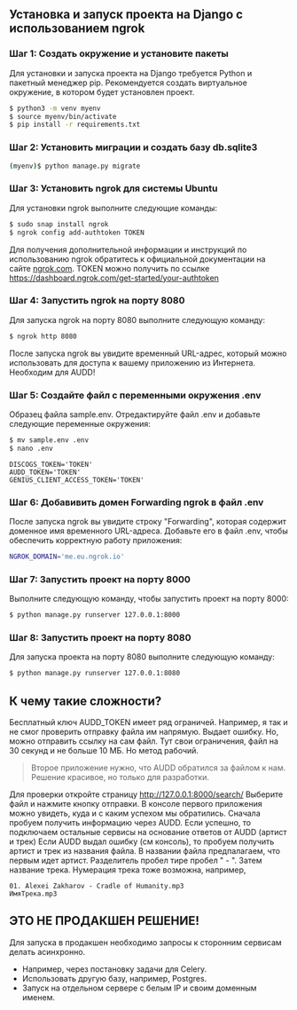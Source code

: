 ## Установка и запуск проекта на Django с использованием ngrok

### Шаг 1: Создать окружение и установите пакеты

Для установки и запуска проекта на Django требуется Python и пакетный менеджер pip. 
Рекомендуется создать виртуальное окружение, в котором будет установлен проект.
```sh
$ python3 -m venv myenv
$ source myenv/bin/activate
$ pip install -r requirements.txt
```

### Шаг 2: Установить миграции и создать базу db.sqlite3
```sh
(myenv)$ python manage.py migrate
```

### Шаг 3: Установить ngrok для системы Ubuntu

Для установки ngrok выполните следующие команды:

```sh
$ sudo snap install ngrok
$ ngrok config add-authtoken TOKEN
```
Для получения дополнительной информации и инструкций по использованию ngrok 
обратитесь к официальной документации на сайте [ngrok.com](https://dashboard.ngrok.com/get-started/setup).
TOKEN можно получить по ссылке https://dashboard.ngrok.com/get-started/your-authtoken

### Шаг 4: Запустить ngrok на порту 8080

Для запуска ngrok на порту 8080 выполните следующую команду:

```sh
$ ngrok http 8080
```

После запуска ngrok вы увидите временный URL-адрес, который можно использовать 
для доступа к вашему приложению из Интернета. Необходим для AUDD! 

### Шаг 5: Создайте файл с переменными окружения .env
Образец файла sample.env. 
Отредактируйте файл .env и добавьте следующие переменные окружения:
```sh
$ mv sample.env .env
$ nano .env
```
```
DISCOGS_TOKEN='TOKEN'
AUDD_TOKEN='TOKEN'
GENIUS_CLIENT_ACCESS_TOKEN='TOKEN'
```

###  Шаг 6: Добавивить домен Forwarding ngrok в файл .env

После запуска ngrok вы увидите строку "Forwarding", которая содержит доменное 
имя временного URL-адреса. Добавьте его в файл .env, чтобы обеспечить 
корректную работу приложения:

```sh
NGROK_DOMAIN='me.eu.ngrok.io'
```

### Шаг 7: Запустить проект на порту 8000

Выполните следующую команду, чтобы запустить проект на порту 8000:

```sh
$ python manage.py runserver 127.0.0.1:8000
```

### Шаг 8: Запустить проект на порту 8080

Для запуска проекта на порту 8080 выполните следующую команду:

```sh
$ python manage.py runserver 127.0.0.1:8080
```





## К чему такие сложности?

Бесплатный ключ AUDD_TOKEN имеет ряд ограничей. Например, я так и не смог 
проверить отправку файла им напрямую. Выдает ошибку. Но, можно отправить ссылку
на сам файл. Тут свои ограничения, файл на 30 секунд и не больше 10 МБ.
Но метод рабочий.

> Второе приложение нужно, что AUDD обратился за файлом к нам. Решение красивое, 
> но только для разработки. 

Для проверки откройте страницу http://127.0.0.1:8000/search/ 
Выберите файл и нажмите кнопку отправки. 
В консоле первого приложения можно увидеть, куда и с каким успехом мы обратились.
Сначала пробуем получить информацию через AUDD.
Если успешно, то подключаем остальные сервисы на основание ответов от AUDD 
(артист и трек) Если AUDD выдал ошибку (см консоль), то пробуем получить артист 
и трек из названия файла.
В названии файла предпалагаем, что первым идет артист.
Разделитель пробел тире пробел " - ".
Затем название трека.
Нумерация трека тоже возможна, например, 
```
01. Alexei Zakharov - Cradle of Humanity.mp3
ИмяТрека.mp3
```

## ЭТО НЕ ПРОДАКШЕН РЕШЕНИЕ!
Для запуска в продакшен необходимо запросы к сторонним сервисам делать асинхронно.
* Например, через постановку задачи для Celery.
* Использовать другую базу, например, Postgres.
* Запуск на отдельном сервере с белым IP и своим доменным именем.

